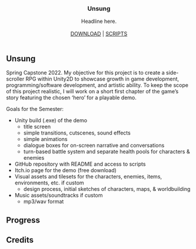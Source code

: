 <br/>
<p align="center">
  <h3 align="center">Unsung</h3>

  <p align="center">
    Headline here.
    <br/>
    <br/>
    <a href="#">DOWNLOAD</a> 
    |
    <a href="https://github.com/alshei/Unsung/tree/main/Assets/Scripts">SCRIPTS</a>
    <br/>
    <br/>
  </p>
</p>

## Unsung

Spring Capstone 2022. My objective for this project is to create a side-scroller RPG within Unity2D to showcase growth in game development, programming/software development, and artistic ability. To keep the scope of this project realistic, I will work on a short first chapter of the game’s story featuring
the chosen ‘hero’ for a playable demo.

Goals for the Semester:

* Unity build (.exe) of the demo
  * title screen
  * simple transitions, cutscenes, sound effects
  * simple animations
  * dialogue boxes for on-screen narrative and conversations
  * turn-based battle system and separate health pools for characters & enemies
* GitHub repository with README and access to scripts
* Itch.io page for the demo (free download)
* Visual assets and tilesets for the characters, enemies, items, environments, etc. if custom
  * design process, initial sketches of characters, maps, & worldbuilding
* Music assets/soundtracks if custom
  * mp3/wav format

## Progress 

## Credits 
